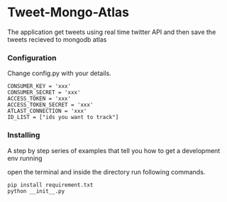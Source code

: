 # Tweet-Mongo-Atlas
The application get tweets using real time twitter API and then save the tweets recieved to mongodb atlas

### Configuration
Change config.py with your details.

```
CONSUMER_KEY = 'xxx'
CONSUMER_SECRET = 'xxx'
ACCESS_TOKEN = 'xxx'
ACCESS_TOKEN_SECRET = 'xxx'
ATLAST_CONNECTION = 'xxx'
ID_LIST = ["ids you want to track"]
```

### Installing

A step by step series of examples that tell you how to get a development env running

open the terminal and inside the directory run following commands.

```
pip install requirement.txt
python __init__.py
```
